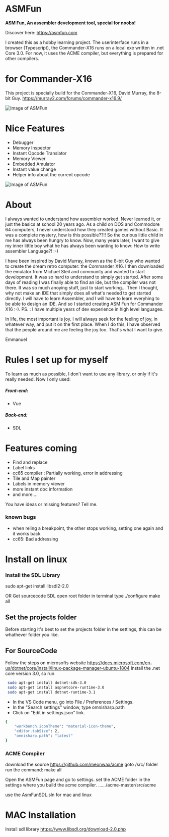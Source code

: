 # ASMFun
**ASM Fun, An assembler development tool, special for noobs!**

Discover here:
https://asmfun.com

I created this as a hobby learning project. 
The userinterface runs in a browser (Typescript), the Commander-X16 runs on a local exe written in .net Core 3.0. For now, it uses the ACME compiler, but everything is prepared for other compilers.

# for Commander-X16
This project is specially build for the Commander-X16, David Murray, the 8-bit Guy.
https://murray2.com/forums/commander-x16.9/

![Image of ASMFun](https://asmfun.com/images/screenshots/screenshot-commanderX16.jpg)

# Nice Features
- Debugger
- Memory Inspector
- Instant Opcode Translator
- Memory Viewer
- Embedded Amulator
- Instant value change
- Helper info about the current opcode

![Image of ASMFun](https://asmfun.com/images/info/CodeAssistHome.gif)


# About
I always wanted to understand how assembler worked. Never learned it, or just the basics at school 20 years ago.
As a child on DOS and Commodore 64 computers, I never understood how they created games without Basic. It was a complete mystery, how is this possible??!!
So the curious little child in me has always been hungry to know. Now, many years later, I want to give my inner little boy what he has always been wanting to know: How to write assembler Language?! :-)

I have been inspired by David Murray, known as the 8-bit Guy who wanted to create the dream retro computer: the Commander X16. I then downloaded the emulator from Michael Steil and community and wanted to start development. It was so hard to understand to simply get started. After some days of reading I was finally able to find an ide, but the compiler was not there. It was so much anoying stuff, just to start working...
Then I thought, why not make an IDE that simply does all what's needed to get started directly. I will have to learn Assembler, and I will have to learn everyhing to be able to design an IDE. And so I started creating ASM Fun for Commander X16 :-).
PS. : I have multiple years of dev experience in high level languages.

In life, the most important is joy. I will always seek for the feeling of joy, in whatever way, and put it on the first place. When I do this, I have observed that the people around me are feeling the joy too.
That's what I want to give.

Emmanuel


# Rules I set up for myself
To learn as much as possible, I don't want to use any library, or only if it's really needed.
Now I only used:
##### Front-end:
- Vue
##### Back-end:
- SDL 


# Features coming
- Find and replace
- Label links
- cc65 compiler : Partially working, error in addressing
- Tile and Map painter
- Labels in memory viewer
- more instant doc information
- and more.... 

You have ideas or missing features? Tell me.

### known bugs
- when reling a breakpoint, the other stops working, setting one again and it works back
- cc65: Bad addressing

# Install on linux

### Install the SDL Library
sudo apt-get install libsdl2-2.0

OR
Get sourcecode SDL
open root folder in terminal
type 
./configure
make all

## Set the projects folder
Before starting it's best to set the projects folder in the settings, this can be whathever folder you like.

## For SourceCode
Follow the steps on microsofts website
https://docs.microsoft.com/en-us/dotnet/core/install/linux-package-manager-ubuntu-1804
Install the .net core version 3.0, so run
```sh
 sudo apt-get install dotnet-sdk-3.0
 sudo apt-get install aspnetcore-runtime-3.0
 sudo apt-get install dotnet-runtime-3.1
````


- In the VS Code menu, go into File / Preferences / Settings.
- In the "Search settings" window, type omnisharp.path
- Click on "Edit in settings.json" link.
```sh
{
    "workbench.iconTheme": "material-icon-theme",
    "editor.tabSize": 2,
    "omnisharp.path": "latest"
}
````

### ACME Compiler
download the source
https://github.com/meonwax/acme
goto /src/ folder
run the command:
make all

Open the ASMFun page and go to settings.
set the ACME folder in the settings where you build the acme compiler.
....../acme-master/src/acme


use the AsmFunSDL.sln for mac and linux

# MAC Installation
Install sdl library
https://www.libsdl.org/download-2.0.php
